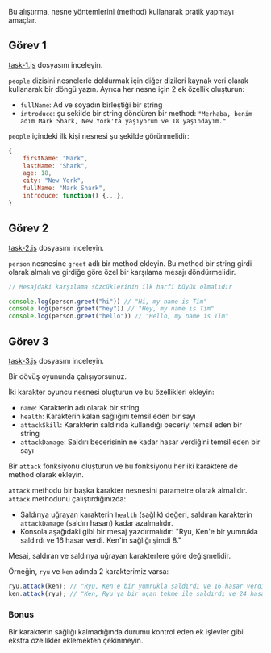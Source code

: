 Bu alıştırma, nesne yöntemlerini (method) kullanarak pratik yapmayı amaçlar.

## Görev 1

[task-1.js](task-1.js) dosyasını inceleyin.

`people` dizisini nesnelerle doldurmak için diğer dizileri kaynak veri olarak kullanarak bir döngü yazın. Ayrıca her nesne için 2 ek özellik oluşturun:

- `fullName`: Ad ve soyadın birleştiği bir string
- `introduce`: şu şekilde bir string döndüren bir method: `"Merhaba, benim adım Mark Shark, New York'ta yaşıyorum ve 18 yaşındayım."`

`people` içindeki ilk kişi nesnesi şu şekilde görünmelidir:

```javascript
{
    firstName: "Mark",
    lastName: "Shark",
    age: 18,
    city: "New York",
    fullName: "Mark Shark",
    introduce: function() {...},
}
```

## Görev 2

[task-2.js](task-2.js) dosyasını inceleyin.

`person` nesnesine `greet` adlı bir method ekleyin. Bu method bir string girdi olarak almalı ve girdiğe göre özel bir karşılama mesajı döndürmelidir.

```javascript
// Mesajdaki karşılama sözcüklerinin ilk harfi büyük olmalıdır

console.log(person.greet("hi")) // "Hi, my name is Tim"
console.log(person.greet("hey")) // "Hey, my name is Tim"
console.log(person.greet("hello")) // "Hello, my name is Tim"
```

## Görev 3

[task-3.js](task-3.js) dosyasını inceleyin.

Bir dövüş oyununda çalışıyorsunuz.

İki karakter oyuncu nesnesi oluşturun ve bu özellikleri ekleyin:

- `name`: Karakterin adı olarak bir string
- `health`: Karakterin kalan sağlığını temsil eden bir sayı
- `attackSkill`: Karakterin saldırıda kullandığı beceriyi temsil eden bir string
- `attackDamage`: Saldırı becerisinin ne kadar hasar verdiğini temsil eden bir sayı

Bir `attack` fonksiyonu oluşturun ve bu fonksiyonu her iki karaktere de method olarak ekleyin.

`attack` methodu bir başka karakter nesnesini parametre olarak almalıdır. `attack` methodunu çalıştırdığınızda:

- Saldırıya uğrayan karakterin `health` (sağlık) değeri, saldıran karakterin `attackDamage` (saldırı hasarı) kadar azalmalıdır.
- Konsola aşağıdaki gibi bir mesaj yazdırmalıdır: "Ryu, Ken'e bir yumrukla saldırdı ve 16 hasar verdi. Ken'in sağlığı şimdi 8."

Mesaj, saldıran ve saldırıya uğrayan karakterlere göre değişmelidir.

Örneğin, `ryu` ve `ken` adında 2 karakterimiz varsa:

```javascript
ryu.attack(ken); // "Ryu, Ken'e bir yumrukla saldırdı ve 16 hasar verdi. Ken'in sağlığı şimdi 8."
ken.attack(ryu); // "Ken, Ryu'ya bir uçan tekme ile saldırdı ve 24 hasar verdi. Ryu'nun sağlığı şimdi 2."
```

### Bonus

Bir karakterin sağlığı kalmadığında durumu kontrol eden ek işlevler gibi ekstra özellikler eklemekten çekinmeyin.